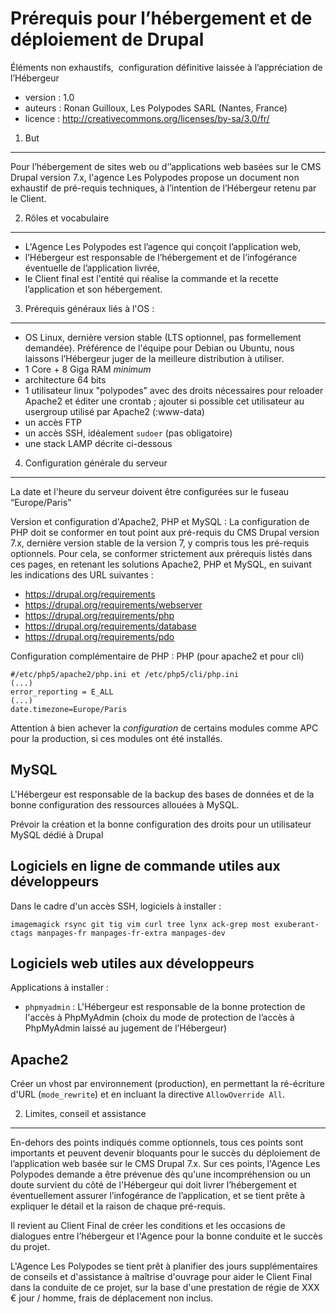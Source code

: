 Prérequis pour l’hébergement et de déploiement de Drupal 
===============================================

Éléments non exhaustifs,  configuration définitive laissée à l’appréciation de l’Hébergeur

* version : 1.0
* auteurs : Ronan Guilloux, Les Polypodes SARL (Nantes, France)
* licence : http://creativecommons.org/licenses/by-sa/3.0/fr/ 


1. But
-----

Pour l’hébergement de sites web ou d’’applications web basées sur le CMS Drupal version 7.x, l'agence Les Polypodes propose un document non exhaustif de pré-requis techniques, à l’intention de l’Hébergeur retenu par le Client.

2. Rôles et vocabulaire 
-----------------------

* L'Agence Les Polypodes est l’agence qui conçoit l’application web,
* l’Hébergeur est responsable de l’hébergement et de l’infogérance éventuelle de l’application livrée,
* le Client final est l'entité qui réalise la commande et la recette l’application et son hébergement.

3. Prérequis généraux liés à l'OS : 
--------------------------------

* OS Linux, dernière version stable (LTS optionnel, pas formellement demandée). Préférence de l'équipe pour Debian ou Ubuntu, nous laissons l’Hébergeur juger de la meilleure distribution à utiliser.
* 1 Core + 8 Giga RAM *minimum*
* architecture 64 bits
* 1 utilisateur linux "polypodes" avec des droits nécessaires pour reloader Apache2 et éditer une crontab ; ajouter si possible cet utilisateur au usergroup utilisé par Apache2 (:www-data)
* un accès FTP
* un accès SSH, idéalement `sudoer` (pas obligatoire)
* une stack LAMP décrite ci-dessous

4. Configuration générale du serveur
---------------------------

La date et l'heure du serveur doivent être configurées sur le fuseau “Europe/Paris”

Version et configuration d'Apache2, PHP et MySQL : La configuration de PHP doit se conformer en tout point aux pré-requis du CMS Drupal version 7.x, dernière version stable de la version 7, y compris tous les pré-requis optionnels. Pour cela, se conformer strictement aux prérequis listés dans ces pages, en retenant les solutions Apache2, PHP et MySQL, en suivant les indications des URL suivantes :

* https://drupal.org/requirements
* https://drupal.org/requirements/webserver
* https://drupal.org/requirements/php
* https://drupal.org/requirements/database
* https://drupal.org/requirements/pdo

Configuration complémentaire de PHP :
PHP (pour apache2 et pour cli)

```
#/etc/php5/apache2/php.ini et /etc/php5/cli/php.ini
(...)
error_reporting = E_ALL
(...)
date.timezone=Europe/Paris
```

Attention à bien achever la *configuration* de certains modules comme APC pour la production, si ces modules ont été installés.

MySQL
-----

L'Hébergeur est responsable de la backup des bases de données et de la bonne configuration des ressources allouées à MySQL.

Prévoir la création et la bonne configuration des droits pour un utilisateur MySQL dédié à Drupal

Logiciels en ligne de commande utiles aux développeurs
------------------------------------------------------

Dans le cadre d'un accès SSH, logiciels à installer :

```
imagemagick rsync git tig vim curl tree lynx ack-grep most exuberant-ctags manpages-fr manpages-fr-extra manpages-dev
```

Logiciels web utiles aux développeurs
-------------------------------------

Applications à installer :

* `phpmyadmin` : L'Hébergeur est responsable de la bonne protection de l'accès à PhpMyAdmin (choix du mode de protection de l’accès à PhpMyAdmin laissé au jugement de l’Hébergeur)

Apache2 
-------

Créer un vhost par environnement (production), en permettant la ré-écriture d'URL (`mode_rewrite`) et en incluant la directive `AllowOverride All`.


2. Limites, conseil et assistance
---------------------------------

En-dehors des points indiqués comme optionnels, tous ces points sont importants et peuvent devenir bloquants pour le succès du déploiement de l’application web basée sur le CMS Drupal 7.x. Sur ces points, l'Agence Les Polypodes demande a être prévenue dès qu'une incompréhension ou un doute survient du côté de l'Hébergeur qui doit livrer l’hébergement et éventuellement assurer l’infogérance de l’application, et se tient prête à expliquer le détail et la raison de chaque pré-requis. 

Il revient au Client Final de créer les conditions et les occasions de dialogues entre l’hébergeur et l'Agence pour la bonne conduite et le succès du projet. 

L'Agence Les Polypodes se tient prêt à planifier des jours supplémentaires de conseils et d'assistance à maîtrise d'ouvrage pour aider le Client Final dans la conduite de ce projet, sur la base d'une prestation de régie de XXX € jour / homme, frais de déplacement non inclus.
